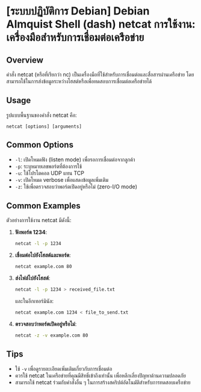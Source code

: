 # [ระบบปฏิบัติการ Debian] Debian Almquist Shell (dash) netcat การใช้งาน: เครื่องมือสำหรับการเชื่อมต่อเครือข่าย

## Overview
คำสั่ง netcat (หรือที่เรียกว่า nc) เป็นเครื่องมือที่ใช้สำหรับการเชื่อมต่อและสื่อสารผ่านเครือข่าย โดยสามารถใช้ในการส่งข้อมูลระหว่างโฮสต์หรือเพื่อทดสอบการเชื่อมต่อเครือข่ายได้

## Usage
รูปแบบพื้นฐานของคำสั่ง netcat คือ:

```
netcat [options] [arguments]
```

## Common Options
- `-l`: เปิดโหมดฟัง (listen mode) เพื่อรอการเชื่อมต่อจากลูกค้า
- `-p`: ระบุหมายเลขพอร์ตที่ต้องการใช้
- `-u`: ใช้โปรโตคอล UDP แทน TCP
- `-v`: เปิดโหมด verbose เพื่อแสดงข้อมูลเพิ่มเติม
- `-z`: ใช้เพื่อตรวจสอบว่าพอร์ตเปิดอยู่หรือไม่ (zero-I/O mode)

## Common Examples
ตัวอย่างการใช้งาน netcat มีดังนี้:

1. **ฟังพอร์ต 1234**:
   ```bash
   netcat -l -p 1234
   ```

2. **เชื่อมต่อไปยังโฮสต์และพอร์ต**:
   ```bash
   netcat example.com 80
   ```

3. **ส่งไฟล์ไปยังโฮสต์**:
   ```bash
   netcat -l -p 1234 > received_file.txt
   ```
   และในอีกเทอร์มินัล:
   ```bash
   netcat example.com 1234 < file_to_send.txt
   ```

4. **ตรวจสอบว่าพอร์ตเปิดอยู่หรือไม่**:
   ```bash
   netcat -z -v example.com 80
   ```

## Tips
- ใช้ `-v` เพื่อดูรายละเอียดเพิ่มเติมเกี่ยวกับการเชื่อมต่อ
- ควรใช้ netcat ในเครือข่ายที่คุณมีสิทธิ์เข้าถึงเท่านั้น เพื่อหลีกเลี่ยงปัญหาด้านความปลอดภัย
- สามารถใช้ netcat ร่วมกับคำสั่งอื่น ๆ ในการสร้างสคริปต์อัตโนมัติสำหรับการทดสอบเครือข่าย